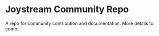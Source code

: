 Joystream Community Repo
===

A repo for community contribution and documentation. More details to come...
